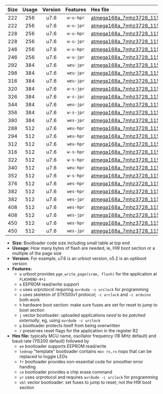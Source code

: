 |Size|Usage|Version|Features|Hex file|
|:-:|:-:|:-:|:-:|:--|
|222|256|u7.6|`w-u-hpr`|[atmega168a_7mhz3728_115200bps_ur.hex](https://raw.githubusercontent.com/stefanrueger/urboot/main//atmega168a_7mhz3728_115200bps_ur.hex)|
|222|256|u7.6|`w-u-jpr`|[atmega168a_7mhz3728_115200bps_ur_vbl.hex](https://raw.githubusercontent.com/stefanrueger/urboot/main//atmega168a_7mhz3728_115200bps_ur_vbl.hex)|
|228|256|u7.6|`w-u-hpr`|[atmega168a_7mhz3728_115200bps_lednop_ur.hex](https://raw.githubusercontent.com/stefanrueger/urboot/main//atmega168a_7mhz3728_115200bps_lednop_ur.hex)|
|228|256|u7.6|`w-u-jpr`|[atmega168a_7mhz3728_115200bps_lednop_ur_vbl.hex](https://raw.githubusercontent.com/stefanrueger/urboot/main//atmega168a_7mhz3728_115200bps_lednop_ur_vbl.hex)|
|246|256|u7.6|`w-u-hpr`|[atmega168a_7mhz3728_115200bps_lednop_fr_ur.hex](https://raw.githubusercontent.com/stefanrueger/urboot/main//atmega168a_7mhz3728_115200bps_lednop_fr_ur.hex)|
|246|256|u7.6|`w-u-jpr`|[atmega168a_7mhz3728_115200bps_lednop_fr_ur_vbl.hex](https://raw.githubusercontent.com/stefanrueger/urboot/main//atmega168a_7mhz3728_115200bps_lednop_fr_ur_vbl.hex)|
|292|384|u7.6|`weu-jpr`|[atmega168a_7mhz3728_115200bps_ee_ur_vbl.hex](https://raw.githubusercontent.com/stefanrueger/urboot/main//atmega168a_7mhz3728_115200bps_ee_ur_vbl.hex)|
|298|384|u7.6|`weu-jpr`|[atmega168a_7mhz3728_115200bps_ee_lednop_ur_vbl.hex](https://raw.githubusercontent.com/stefanrueger/urboot/main//atmega168a_7mhz3728_115200bps_ee_lednop_ur_vbl.hex)|
|316|384|u7.6|`weu-jpr`|[atmega168a_7mhz3728_115200bps_ee_lednop_fr_ur_vbl.hex](https://raw.githubusercontent.com/stefanrueger/urboot/main//atmega168a_7mhz3728_115200bps_ee_lednop_fr_ur_vbl.hex)|
|320|384|u7.6|`w-s-jpr`|[atmega168a_7mhz3728_115200bps_vbl.hex](https://raw.githubusercontent.com/stefanrueger/urboot/main//atmega168a_7mhz3728_115200bps_vbl.hex)|
|326|384|u7.6|`w-s-jpr`|[atmega168a_7mhz3728_115200bps_lednop_vbl.hex](https://raw.githubusercontent.com/stefanrueger/urboot/main//atmega168a_7mhz3728_115200bps_lednop_vbl.hex)|
|344|384|u7.6|`weu-jpr`|[atmega168a_7mhz3728_115200bps_ee_lednop_fr_ce_ur_vbl.hex](https://raw.githubusercontent.com/stefanrueger/urboot/main//atmega168a_7mhz3728_115200bps_ee_lednop_fr_ce_ur_vbl.hex)|
|356|384|u7.6|`w-s-jpr`|[atmega168a_7mhz3728_115200bps_lednop_fr_vbl.hex](https://raw.githubusercontent.com/stefanrueger/urboot/main//atmega168a_7mhz3728_115200bps_lednop_fr_vbl.hex)|
|380|384|u7.6|`wes-jpr`|[atmega168a_7mhz3728_115200bps_ee_vbl.hex](https://raw.githubusercontent.com/stefanrueger/urboot/main//atmega168a_7mhz3728_115200bps_ee_vbl.hex)|
|288|512|u7.6|`weu-hpr`|[atmega168a_7mhz3728_115200bps_ee_ur.hex](https://raw.githubusercontent.com/stefanrueger/urboot/main//atmega168a_7mhz3728_115200bps_ee_ur.hex)|
|294|512|u7.6|`weu-hpr`|[atmega168a_7mhz3728_115200bps_ee_lednop_ur.hex](https://raw.githubusercontent.com/stefanrueger/urboot/main//atmega168a_7mhz3728_115200bps_ee_lednop_ur.hex)|
|312|512|u7.6|`weu-hpr`|[atmega168a_7mhz3728_115200bps_ee_lednop_fr_ur.hex](https://raw.githubusercontent.com/stefanrueger/urboot/main//atmega168a_7mhz3728_115200bps_ee_lednop_fr_ur.hex)|
|316|512|u7.6|`w-s-hpr`|[atmega168a_7mhz3728_115200bps.hex](https://raw.githubusercontent.com/stefanrueger/urboot/main//atmega168a_7mhz3728_115200bps.hex)|
|322|512|u7.6|`w-s-hpr`|[atmega168a_7mhz3728_115200bps_lednop.hex](https://raw.githubusercontent.com/stefanrueger/urboot/main//atmega168a_7mhz3728_115200bps_lednop.hex)|
|340|512|u7.6|`weu-hpr`|[atmega168a_7mhz3728_115200bps_ee_lednop_fr_ce_ur.hex](https://raw.githubusercontent.com/stefanrueger/urboot/main//atmega168a_7mhz3728_115200bps_ee_lednop_fr_ce_ur.hex)|
|352|512|u7.6|`w-s-hpr`|[atmega168a_7mhz3728_115200bps_lednop_fr.hex](https://raw.githubusercontent.com/stefanrueger/urboot/main//atmega168a_7mhz3728_115200bps_lednop_fr.hex)|
|376|512|u7.6|`wes-hpr`|[atmega168a_7mhz3728_115200bps_ee.hex](https://raw.githubusercontent.com/stefanrueger/urboot/main//atmega168a_7mhz3728_115200bps_ee.hex)|
|382|512|u7.6|`wes-hpr`|[atmega168a_7mhz3728_115200bps_ee_lednop.hex](https://raw.githubusercontent.com/stefanrueger/urboot/main//atmega168a_7mhz3728_115200bps_ee_lednop.hex)|
|382|512|u7.6|`wes-jpr`|[atmega168a_7mhz3728_115200bps_ee_lednop_vbl.hex](https://raw.githubusercontent.com/stefanrueger/urboot/main//atmega168a_7mhz3728_115200bps_ee_lednop_vbl.hex)|
|408|512|u7.6|`wes-hpr`|[atmega168a_7mhz3728_115200bps_ee_lednop_fr.hex](https://raw.githubusercontent.com/stefanrueger/urboot/main//atmega168a_7mhz3728_115200bps_ee_lednop_fr.hex)|
|408|512|u7.6|`wes-jpr`|[atmega168a_7mhz3728_115200bps_ee_lednop_fr_vbl.hex](https://raw.githubusercontent.com/stefanrueger/urboot/main//atmega168a_7mhz3728_115200bps_ee_lednop_fr_vbl.hex)|
|450|512|u7.6|`wes-hpr`|[atmega168a_7mhz3728_115200bps_ee_lednop_fr_ce.hex](https://raw.githubusercontent.com/stefanrueger/urboot/main//atmega168a_7mhz3728_115200bps_ee_lednop_fr_ce.hex)|
|450|512|u7.6|`wes-jpr`|[atmega168a_7mhz3728_115200bps_ee_lednop_fr_ce_vbl.hex](https://raw.githubusercontent.com/stefanrueger/urboot/main//atmega168a_7mhz3728_115200bps_ee_lednop_fr_ce_vbl.hex)|

- **Size:** Bootloader code size including small table at top end
- **Useage:** How many bytes of flash are needed, ie, HW boot section or a multiple of the page size
- **Version:** For example, u7.6 is an urboot version, o5.2 is an optiboot version
- **Features:**
  + `w` urboot provides `pgm_write_page(sram, flash)` for the application at `FLASHEND-4+1`
  + `e` EEPROM read/write support
  + `u` uses urprotocol requiring `avrdude -c urclock` for programming
  + `s` uses skeleton of STK500v1 protocol; `-c urclock` and `-c arduino` both work
  + `h` hardware boot section: make sure fuses are set for reset to jump to boot section
  + `j` vector bootloader: uploaded applications *need to be patched externally*, eg, using `avrdude -c urclock`
  + `p` bootloader protects itself from being overwritten
  + `r` preserves reset flags for the application in the register R2
- **Hex file:** typically MCU name, oscillator frequency (16 MHz default) and baud rate (115200 default) followed by
  + `ee` bootloader supports EEPROM read/write
  + `lednop` "template" bootloader contains `mov rx,rx` nops that can be replaced to toggle LEDs
  + `fr` bootloader provides non-essential code for smoother error handing
  + `ce` bootloader provides a chip erase command
  + `ur` uses urprotocol and requires `avrdude -c urclock` for programming
  + `vbl` vector bootloader: set fuses to jump to reset, not the HW boot section
